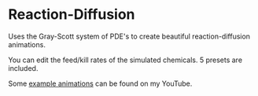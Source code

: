 # Reaction-Diffusion
Uses the Gray-Scott system of PDE's to create beautiful reaction-diffusion animations.

You can edit the feed/kill rates of the simulated chemicals. 5 presets are included.

Some [example animations](https://www.youtube.com/watch?v=9cUrVdqAuy8) can be found on my YouTube.
